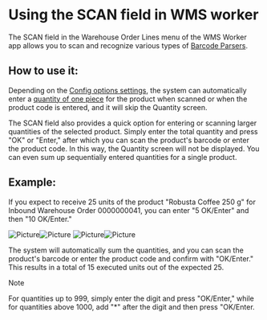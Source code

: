 # Using the SCAN field in WMS worker

The SCAN field in the Warehouse Order Lines menu of the WMS Worker app allows you to scan and recognize various types of [Barcode Parsers](https://docs.erp.net/tech/modules/logistics/wms/how-it-works/barcode-parsers/index.html?q=Barcode%20Parsers%20|%20ERP.net%20Tech%20Docs). 
## How to use it:
Depending on the [Config options settings](https://docs.erp.net/tech/reference/config-options-reference.html#54-wmswms-workersinglebarcodescanentersquantityofonepce), the system can automatically enter a [quantity of one piece](https://docs.erp.net/tech/modules/logistics/wms/how-to/setup-warehouse/enter_quntity_of_one_pce.html) for the product when scanned or when the product code is entered, and it will skip the Quantity screen.

The SCAN field also provides a quick option for entering or scanning larger quantities of the selected product. Simply enter the total quantity and press "OK" or "Enter," after which you can scan the product's barcode or enter the product code. In this way, the Quantity screen will not be displayed. You can even sum up sequentially entered quantities for a single product.

## Example:
If you expect to receive 25 units of the product "Robusta Coffee 250 g" for Inbound Warehouse Order 0000000041, you can enter "5 OK/Enter" and then "10 OK/Enter." 

![Picture](pictures/scan-field-1.png)![Picture](pictures/scan-field-2.png)
![Picture](pictures/scan-field-3.png)![Picture](pictures/scan-field-4.png)

The system will automatically sum the quantities, and you can scan the product's barcode or enter the product code and confirm with "OK/Enter." This results in a total of 15 executed units out of the expected 25.


> [!NOTE]
> For quantities up to 999, simply enter the digit and press "OK/Enter," while for quantities above 1000, add "*" after the digit and then press "OK/Enter.

